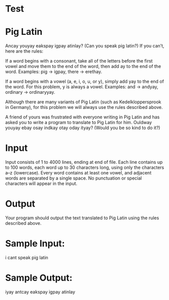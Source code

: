 # Test
# Pig Latin
Ancay youyay eakspay igpay atinlay? (Can you speak pig latin?) If you can’t, here are the rules:

If a word begins with a consonant, take all of the letters before the first vowel and move them to the end of the word, then add ay to the end of the word. Examples: pig → igpay, there → erethay.

If a word begins with a vowel (a, e, i, o, u, or y), simply add yay to the end of the word. For this problem, y is always a vowel. Examples: and → andyay, ordinary → ordinaryyay.

Although there are many variants of Pig Latin (such as Kedelkloppersprook in Germany), for this problem we will always use the rules described above.

A friend of yours was frustrated with everyone writing in Pig Latin and has asked you to write a program to translate to Pig Latin for him. Ouldway youyay ebay osay indkay otay oday ityay? (Would you be so kind to do it?)

# Input
Input consists of 1 to 4000 lines, ending at end of file. Each line contains up to 100 words, each word up to 30 characters long, using only the characters a–z (lowercase). Every word contains at least one vowel, and adjacent words are separated by a single space. No punctuation or special characters will appear in the input.

# Output
Your program should output the text translated to Pig Latin using the rules described above.

# Sample Input:
i cant speak pig latin

# Sample Output:
iyay antcay eakspay igpay atinlay
